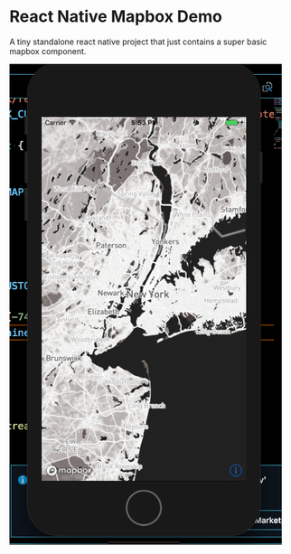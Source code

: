 # React Native Mapbox Demo

A tiny standalone react native project that just contains a super basic mapbox component.

![Alt text](_readme_images_/mapbox-demo-screenshot.png?raw=true "Mapbox Demo")
